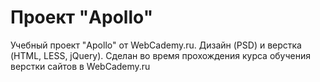 # Проект "Apollo"
Учебный проект "Apollo" от WebCademy.ru. Дизайн (PSD) и верстка (HTML, LESS, jQuery). Сделан во время прохождения курса обучения верстки сайтов в WebCademy.ru
